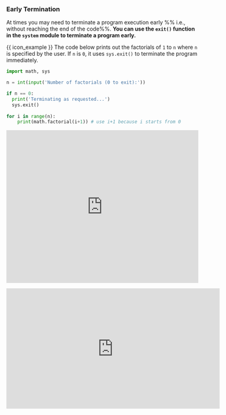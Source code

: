 ### Early Termination

At times you may need to terminate a program execution early %%&nbsp;i.e., without reaching the end of the code%%. **You can use the `exit()` function in the `system` module to terminate a program early.**
 

<tip-box> 

{{ icon_example }} The code below prints out the factorials of `1` to `n` where `n` is specified by the user. If `n` is `0`, it uses `sys.exit()` to terminate the program immediately.

```python
import math, sys

n = int(input('Number of factorials (0 to exit):'))

if n == 0:
  print('Terminating as requested...')
  sys.exit()
  
for i in range(n):
    print(math.factorial(i+1)) # use i+1 because i starts from 0
```

<panel type="seamless" header="%%:computer: Try your own%%">

<iframe height="400px" width="100%" src="https://repl.it/@pythonbasics/print-factorials?lite=true" scrolling="no" frameborder="no" allowtransparency="true" allowfullscreen="true" sandbox="allow-forms allow-pointer-lock allow-popups allow-same-origin allow-scripts allow-modals"></iframe>

</panel><p/>

</tip-box>

<panel type="seamless" header="%%:tv: Early termination%%">
<iframe width="560" height="315" src="https://www.youtube.com/embed/xJLj6fWfw6k?rel=0&showinfo=0&start=155&end=223&version=3" frameborder="0" allowfullscreen></iframe>

</panel>
 

